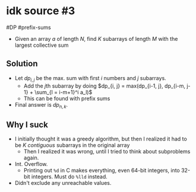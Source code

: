 # idk source #3
#DP #prefix-sums
- Given an array $a$ of length $N$, find $K$ subarrays of length $M$ with the largest collective sum
## Solution
- Let $dp_{i, j}$ be the max. sum with first $i$ numbers and $j$ subarrays.
	- Add the $j$th subarray by doing $dp_{i, j} = max(dp_{i-1, j}, dp_{i-m, j-1} + \sum_{l = i-m+1}^i a_l)$
	- This can be found with prefix sums
- Final answer is $dp_{n, k}$.
## Why I suck
- I initially thought it was a greedy algorithm, but then I realized it had to be $K$ *contiguous* subarrays in the original array
	- Then I realized it was wrong, until I tried to think about subproblems again.
- Int. Overflow.
	- Printing out `%d` in C makes everything, even 64-bit integers, into 32-bit integers. Must do `%lld` instead.
- Didn't exclude any unreachable values.